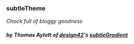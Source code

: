 ### subtleTheme
_Chock full of bloggy goodness_

##### by Thomas Aylott of [design42](http://design42.com)'s [subtleGradient](http://subtleGradient.com)


